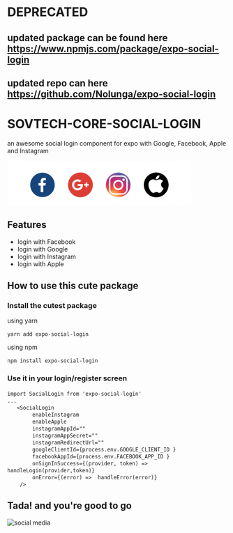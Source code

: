
# DEPRECATED

 ## updated package can be found here https://www.npmjs.com/package/expo-social-login 
 ## updated repo can here https://github.com/Nolunga/expo-social-login   


# SOVTECH-CORE-SOCIAL-LOGIN


an awesome social login component for expo with Google, Facebook, Apple and Instagram

![screenshot](image.png)

## Features

- login with Facebook
- login with Google
- login with Instagram
- login with Apple

## How to use this cute package

### Install the cutest package

using yarn

```
yarn add expo-social-login
```

using npm

```
npm install expo-social-login
```

### Use it in your login/register screen

```
import SocialLogin from 'expo-social-login'
...
   <SocialLogin
        enableInstagram
        enableApple
        instagramAppId=""
        instagramAppSecret=""
        instagramRedirectUrl=""
        googleClientId={process.env.GOOGLE_CLIENT_ID }
        facebookAppId={process.env.FACEBOOK_APP_ID }
        onSignInSuccess={(provider, token) => handleLogin(provider,token)}
        onError={(error) =>  handleError(error)}
    />

```

## Tada! and you're good to go

![social media](https://media.giphy.com/media/3QwogXfR2vfZS/giphy.gif)
